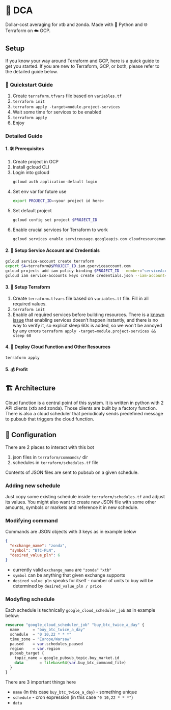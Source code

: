 # 💸 DCA

Dollar-cost averaging for xtb and zonda. Made with 🐍 Python and 🌐 Terraform on ☁️ GCP.

## Setup

If you know your way around Terraform and GCP, here is a quick guide to get you started. If you are new to Terraform, GCP, or both, please refer to the detailed guide below.

### 🚀 Quickstart Guide

1. Create `terraform.tfvars` file based on `variables.tf`
2. `terraform init`
3. `terraform apply -target=module.project-services`
4. Wait some time for services to be enabled
5. `terraform apply`
6. Enjoy

### Detailed Guide

#### 1. 🛠️ Prerequisites

1. Create project in GCP
2. Install gcloud CLI
3. Login into gcloud
   ```bash
   gcloud auth application-default login
   ```
4. Set env var for future use
   ```bash
   export PROJECT_ID=<your project id here>
   ```
5. Set default project
   ```bash
   gcloud config set project $PROJECT_ID
   ```
6. Enable crucial services for Terraform to work
   ```bash
   gcloud services enable serviceusage.googleapis.com cloudresourcemanager.googleapis.com
   ```

#### 2. 🔐 Setup Service Account and Credentials

```bash
gcloud service-account create terraform
export SA=terraform@$PROJECT_ID.iam.gserviceaccount.com
gcloud projects add-iam-policy-binding $PROJECT_ID --member="serviceAccount:$SA" --role="roles/owner"
gcloud iam service-accounts keys create credentials.json --iam-account=$SA
```

#### 3. 🔧 Setup Terraform

1. Create `terraform.tfvars` file based on `variables.tf` file. Fill in all required values.
2. `terraform init`
3. Enable all required services before building resources. There is a [known issue](https://registry.terraform.io/providers/hashicorp/google/latest/docs/guides/google_project_service#newly-activated-service-errors) that enabling services doesn’t happen instantly, and there is no way to verify it, so explicit sleep 60s is added, so we won’t be annoyed by any errors `terraform apply -target=module.project-services && sleep 60`

#### 4. 🚀 Deploy Cloud Function and Other Resources

```bash
terraform apply
```

#### 5. 💰 Profit

## 🏗️ Architecture

Cloud function is a central point of this system. It is written in python with 2 API clients (xtb and zonda). Those clients are built by a factory function. There is also a cloud scheduler that periodicaly sends predefined message to pubsub that triggers the cloud function.

## 🔧 Configuration

There are 2 places to interact with this bot

1. json files in `terraform/commands/` dir
2. schedules in `terraform/schedules.tf` file

Contents of JSON files are sent to pubsub on a given schedule.

### Adding new schedule

Just copy some existing schedule inside `terraform/schedules.tf` and adjust its values. You might also want to create new JSON file with some other amounts, symbols or markets and reference it in new schedule.

### Modifying command

Commands are JSON objects with 3 keys as in example below

```json
{
  "exchange_name": "zonda",
  "symbol": "BTC-PLN",
  "desired_value_pln": 6
}
```

- currently valid `exchange_name` are `"zonda"` `"xtb"`
- `symbol` can be anything that given exchange supports
- `desired_value_pln` speaks for itself - number of units to buy will be determined by `desired_value_pln / price`

### Modyfing schedule

Each schedule is technically `google_cloud_scheduler_job` as in example below:

```terraform
resource "google_cloud_scheduler_job" "buy_btc_twice_a_day" {
  name      = "buy_btc_twice_a_day"
  schedule  = "0 10,22 * * *"
  time_zone = "Europe/Warsaw"
  paused    = var.schedules_paused
  region    = var.region
  pubsub_target {
    topic_name = google_pubsub_topic.buy_market.id
    data       = filebase64(var.buy_btc_command_file)
  }
}
```

There are 3 important things here

- `name` (in this case `buy_btc_twice_a_day`) - something unique
- `schedule` - cron expression (in this case `"0 10,22 * * *"`)
- `data`
